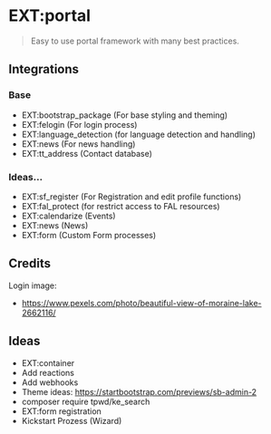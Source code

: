 # EXT:portal

> Easy to use portal framework with many best practices.

## Integrations

### Base 

- EXT:bootstrap_package (For base styling and theming)
- EXT:felogin (For login process)
- EXT:language_detection (for language detection and handling)
- EXT:news (For news handling)
- EXT:tt_address (Contact database)

### Ideas...

- EXT:sf_register (For Registration and edit profile functions)
- EXT:fal_protect (for restrict access to FAL resources)
- EXT:calendarize (Events)
- EXT:news (News)
- EXT:form (Custom Form processes)

## Credits

Login image:
- https://www.pexels.com/photo/beautiful-view-of-moraine-lake-2662116/


## Ideas

- EXT:container
- Add reactions
- Add webhooks
- Theme ideas: https://startbootstrap.com/previews/sb-admin-2
- composer require tpwd/ke_search
- EXT:form registration
- Kickstart Prozess (Wizard)